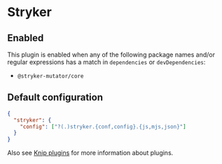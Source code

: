 # Stryker

## Enabled

This plugin is enabled when any of the following package names and/or regular expressions has a match in `dependencies`
or `devDependencies`:

- `@stryker-mutator/core`

## Default configuration

```json
{
  "stryker": {
    "config": ["?(.)stryker.{conf,config}.{js,mjs,json}"]
  }
}
```

Also see [Knip plugins][1] for more information about plugins.

[1]: https://github.com/webpro/knip/blob/main/README.md#plugins
